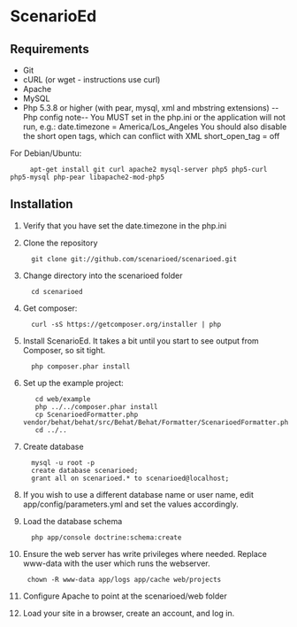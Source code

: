 ScenarioEd
==========


Requirements
------------

 * Git
 * cURL (or wget - instructions use curl)
 * Apache
 * MySQL
 * Php 5.3.8 or higher (with pear, mysql, xml and mbstring extensions)
   --Php config note-- 
   You MUST set in the php.ini or the application will not run, e.g.:
     date.timezone = America/Los_Angeles
   You should also disable the short open tags, which can conflict with XML
     short_open_tag = off 

For Debian/Ubuntu:

         apt-get install git curl apache2 mysql-server php5 php5-curl php5-mysql php-pear libapache2-mod-php5

Installation
------------

1. Verify that you have set the date.timezone in the php.ini

2. Clone the repository

         git clone git://github.com/scenarioed/scenarioed.git

3. Change directory into the scenarioed folder

         cd scenarioed

4. Get composer: 

         curl -sS https://getcomposer.org/installer | php

5. Install ScenarioEd. It takes a bit until you start to see output from Composer, so sit tight.

         php composer.phar install

6. Set up the example project:

          cd web/example
          php ../../composer.phar install
          cp ScenarioedFormatter.php vendor/behat/behat/src/Behat/Behat/Formatter/ScenarioedFormatter.php
          cd ../..
                 

7. Create database

         mysql -u root -p
         create database scenarioed;
         grant all on scenarioed.* to scenarioed@localhost;

8. If you wish to use a different database name or user name, edit app/config/parameters.yml and set the values accordingly.

9. Load the database schema

         php app/console doctrine:schema:create

10. Ensure the web server has write privileges where needed. Replace www-data with the user which runs the webserver.

         chown -R www-data app/logs app/cache web/projects

11. Configure Apache to point at the scenarioed/web folder

12. Load your site in a browser, create an account, and log in.
